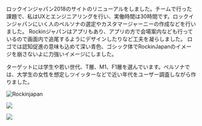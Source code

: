 ロックインジャパン2018のサイトのリニューアルをしました。チームで行った課題で、私はUXとエンジニアリングを行い、実働時間は30時間です。ロックインジャパンにいく人のペルソナの選定やカスタマージャーニーの作成などを行いました。
Rockinジャパンはアプリもあり、アプリの方で会場案内なども行っているので画面内で追尾するようにデザインしたりなど工夫を凝らしました。
ロゴでは認知促進の意味も込めて深い青色、ゴシック体でRockinJapanのイメージを崩さないよに力強いイメージにしました。

ターゲットには学生や若い世代、T層、M1、F1層を選んでいます。ペルソナでは、大学生の女性を想定しツイッターなどで近い年代をユーザー調査しながら作りました。

![Rockinjapan](/markdown/material/Rockinjapan.png)

![](/markdown/material/Rockinjapan_1.png)

![](/markdown/material/Rockinjapan_2.png)

